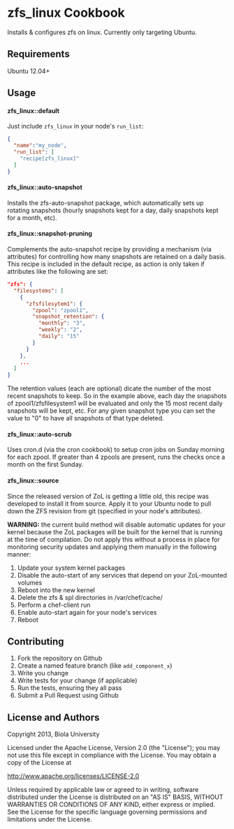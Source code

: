 zfs\_linux Cookbook
==================
Installs & configures zfs on linux. Currently only targeting Ubuntu.

Requirements
------------

Ubuntu 12.04+

Usage
-----
#### zfs\_linux::default
Just include `zfs_linux` in your node's `run_list`:

```json
{
  "name":"my_node",
  "run_list": [
    "recipe[zfs_linux]"
  ]
}
```

#### zfs\_linux::auto-snapshot
Installs the zfs-auto-snapshot package, which automatically sets up rotating snapshots (hourly snapshots kept for a day, daily snapshots kept for a month, etc).

#### zfs\_linux::snapshot-pruning
Complements the auto-snapshot recipe by providing a mechanism (via attributes) for controlling how many snapshots are retained on a daily basis. This recipe is included in the default recipe, as action is only taken if attributes like the following are set:

```json
"zfs": {
  "filesystems": [
    {
      "zfsfilesytem1": {
        "zpool": "zpool1",
        "snapshot_retention": {
          "monthly": "3",
          "weekly": "2",
          "daily": "15"
        }
      }
    },
    ...
  ]
}
```

The retention values (each are optional) dicate the number of the most recent snapshots to keep. So in the example above, each day the snapshots of zpool1/zfsfilesystem1 will be evaluated and only the 15 most recent daily snapshots will be kept, etc. For any given snapshot type you can set the value to "0" to have all snapshots of that type deleted.

#### zfs\_linux::auto-scrub
Uses cron.d (via the cron cookbook) to setup cron jobs on Sunday morning for each zpool. If greater than 4 zpools are present, runs the checks once a month on the first Sunday.

#### zfs\_linux::source
Since the released version of ZoL is getting a little old, this recipe was developed to install it from source. Apply it to your Ubuntu node to pull down the ZFS revision from git (specified in your node's attributes).

__WARNING:__ the current build method will disable automatic updates for your kernel because the ZoL packages will be built for the kernel that is running at the time of compilation. Do not apply this without a process in place for monitoring security updates and applying them manually in the following manner:
1. Update your system kernel packages
2. Disable the auto-start of any services that depend on your ZoL-mounted volumes
3. Reboot into the new kernel
4. Delete the zfs & spl directories in /var/chef/cache/
5. Perform a chef-client run
6. Enable auto-start again for your node's services
7. Reboot


Contributing
------------

1. Fork the repository on Github
2. Create a named feature branch (like `add_component_x`)
3. Write you change
4. Write tests for your change (if applicable)
5. Run the tests, ensuring they all pass
6. Submit a Pull Request using Github

License and Authors
-------------------
 Copyright 2013, Biola University 

 Licensed under the Apache License, Version 2.0 (the "License");
 you may not use this file except in compliance with the License.
 You may obtain a copy of the License at

 http://www.apache.org/licenses/LICENSE-2.0

 Unless required by applicable law or agreed to in writing, software
 distributed under the License is distributed on an "AS IS" BASIS,
 WITHOUT WARRANTIES OR CONDITIONS OF ANY KIND, either express or implied.
 See the License for the specific language governing permissions and
 limitations under the License.

